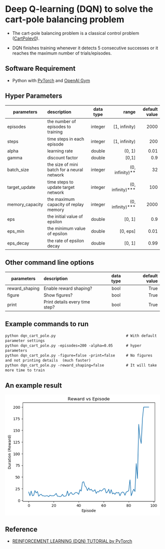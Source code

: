 # Deep Q-learning (DQN) to solve the cart-pole balancing problem

* The cart-pole balancing problem is a classical control problem
([CartPolev0](https://github.com/openai/gym/wiki/CartPole-v0)).

* DQN finishes training whenever it detects 5 consecutive successes or it reaches the maximum number of trials/episodes.

## Software Requirement
* Python with [PyTorch](https://pytorch.org/) and [OpenAI Gym](https://gym.openai.com/)

## Hyper Parameters

| parameters      |      description                               | data type | range         | default value  |
|-----------------|:-----------------------------------------------|:---------:|--------------:|---------------:|
| episodes        | the number of episodes to training             | integer   | [1, infinity) | 2000           |
| steps           | time steps in each episode                     | integer   | [1, infinity) | 200            |
| alpha           | learning rate                                  | double    | (0, 1)        | 0.01           |
| gamma           | discount factor                                | double    | [0,1]         | 0.9            |
| batch_size      | the size of mini batch for a neural network    | integer   | (0, infinity)**      | 32             |
| target_update   | time steps to update target network            | integer   | (0, infinity)***     | 100            |
| memory_capacity | the maximum capacity of replay memory          | integer   | (0, infinity)***     | 2000           |
| eps             | the initial value of epsilon                   | double    | [0, 1]        | 0.9            |
| eps_min         | the minimum value of epsilon                   | double    | [0, eps]      | 0.01           |
| eps_decay       | the rate of epsilon decay                      | double    | [0, 1]        | 0.99           |

## Other command line options

| parameters      |      description                               | data type | default value  |
|-----------------|:-----------------------------------------------|:---------:|---------------:|
| reward_shaping  | Enable reward shaping?                         | bool      | True           |
| figure          | Show figures?                                  | bool      | True           |
| print           | Print details every time step?                 | bool      | True           |

## Example commands to run
```
python dqn_cart_pole.py                                # With default parameter settings
python dqn_cart_pole.py -episodes=200 -alpha=0.05      # hyper parameters
python dqn_cart_pole.py -figure=false -print=false     # No figures and not printing details  (much faster)
python dqn_cart_pole.py -reward_shaping=false          # It will take more time to train
```
## An example result
![alt text](https://github.com/exalearn/reinforcement_learning/blob/master/DQN/cart_pole/epi_reward.png)

## Reference
* [REINFORCEMENT LEARNING (DQN) TUTORIAL by PyTorch](https://pytorch.org/tutorials/intermediate/reinforcement_q_learning.html)
